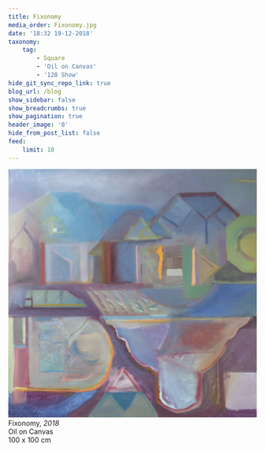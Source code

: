 ```yaml
---
title: Fixonomy
media_order: Fixonomy.jpg
date: '18:32 19-12-2018'
taxonomy:
    tag:
        - Square
        - 'Oil on Canvas'
        - '128 Show'
hide_git_sync_repo_link: true
blog_url: /blog
show_sidebar: false
show_breadcrumbs: true
show_pagination: true
header_image: '0'
hide_from_post_list: false
feed:
    limit: 10
---
```


[![](Fixonomy.jpg)](/paintings/fixonomy)
Fixonomy, _2018_  
Oil on Canvas  
100 x 100 cm
